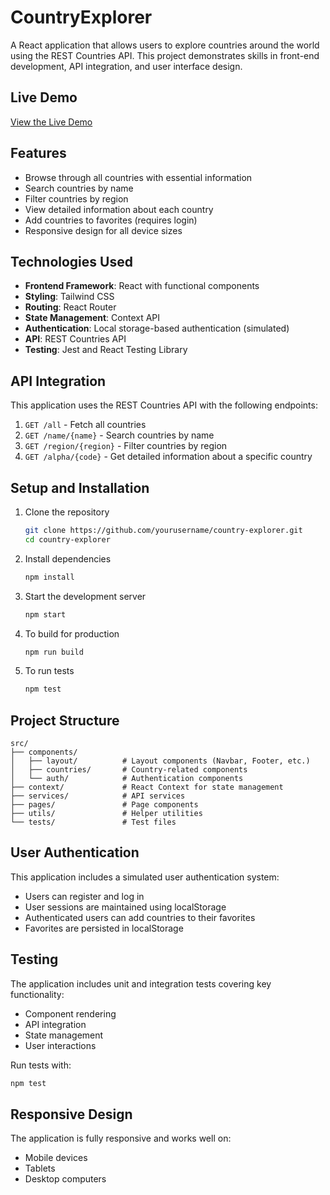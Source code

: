 # CountryExplorer

A React application that allows users to explore countries around the world using the REST Countries API. This project demonstrates skills in front-end development, API integration, and user interface design.

## Live Demo

[View the Live Demo](https://country-explorer-demo.netlify.app/)

## Features

- Browse through all countries with essential information
- Search countries by name
- Filter countries by region
- View detailed information about each country
- Add countries to favorites (requires login)
- Responsive design for all device sizes

## Technologies Used

- **Frontend Framework**: React with functional components
- **Styling**: Tailwind CSS
- **Routing**: React Router
- **State Management**: Context API
- **Authentication**: Local storage-based authentication (simulated)
- **API**: REST Countries API
- **Testing**: Jest and React Testing Library

## API Integration

This application uses the REST Countries API with the following endpoints:

1. `GET /all` - Fetch all countries
2. `GET /name/{name}` - Search countries by name
3. `GET /region/{region}` - Filter countries by region
4. `GET /alpha/{code}` - Get detailed information about a specific country

## Setup and Installation

1. Clone the repository
   ```bash
   git clone https://github.com/yourusername/country-explorer.git
   cd country-explorer
   ```

2. Install dependencies
   ```bash
   npm install
   ```

3. Start the development server
   ```bash
   npm start
   ```

4. To build for production
   ```bash
   npm run build
   ```

5. To run tests
   ```bash
   npm test
   ```

## Project Structure

```
src/
├── components/
│   ├── layout/          # Layout components (Navbar, Footer, etc.)
│   ├── countries/       # Country-related components
│   └── auth/            # Authentication components
├── context/             # React Context for state management
├── services/            # API services
├── pages/               # Page components
├── utils/               # Helper utilities
└── tests/               # Test files
```

## User Authentication

This application includes a simulated user authentication system:

- Users can register and log in
- User sessions are maintained using localStorage
- Authenticated users can add countries to their favorites
- Favorites are persisted in localStorage

## Testing

The application includes unit and integration tests covering key functionality:

- Component rendering
- API integration
- State management
- User interactions

Run tests with:
```bash
npm test
```

## Responsive Design

The application is fully responsive and works well on:
- Mobile devices
- Tablets
- Desktop computers
